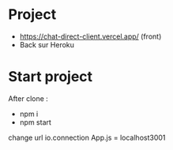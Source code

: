 # Project

- https://chat-direct-client.vercel.app/ (front)
- Back sur Heroku

# Start project

After clone :

- npm i
- npm start

change url io.connection App.js = localhost3001

